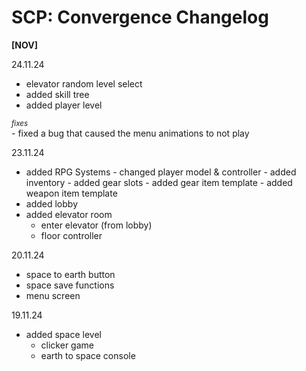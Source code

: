 # SCP: Convergence Changelog

<b>[NOV]</b>

24.11.24
- elevator random level select
- added skill tree
- added player level

<small><i>fixes</i></small><br>
      - fixed a bug that caused the menu animations to not play

23.11.24
- added RPG Systems
      - changed player model & controller
      - added inventory
      - added gear slots
      - added gear item template
      - added weapon item template
- added lobby
- added elevator room
    - enter elevator (from lobby)
    - floor controller

20.11.24
- space to earth button
- space save functions
- menu screen
 
19.11.24
- added space level
    - clicker game
    - earth to space console
